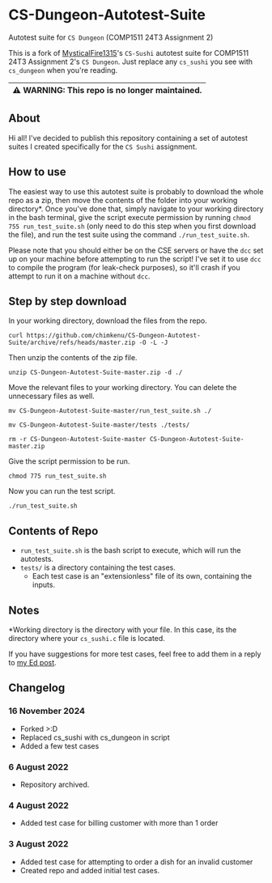 # CS-Dungeon-Autotest-Suite
Autotest suite for `CS Dungeon` (COMP1511 24T3 Assignment 2)

This is a fork of [MysticalFire1315](https://github.com/MysticalFire1315)'s `CS-Sushi` autotest suite for COMP1511 24T3 Assignment 2's `CS Dungeon`. Just replace any `cs_sushi` you see with `cs_dungeon` when you're reading. 

| :warning: WARNING: This repo is no longer maintained. |
|:------------------------------------------------------|

## About
Hi all! I've decided to publish this repository containing a set of autotest suites I created specifically for the `CS Sushi` assignment.


## How to use
The easiest way to use this autotest suite is probably to download the whole repo as a zip, then move the contents of the folder into your working directory*.
Once you've done that, simply navigate to your working directory in the bash terminal, give the script execute permission by running `chmod 755 run_test_suite.sh` (only need to do this step when you first download the file), and run the test suite using the command `./run_test_suite.sh`.

Please note that you should either be on the CSE servers or have the `dcc` set up on your machine before attempting to run the script!
I've set it to use `dcc` to compile the program (for leak-check purposes), so it'll crash if you attempt to run it on a machine without `dcc`.


## Step by step download
In your working directory, download the files from the repo.
```
curl https://github.com/chimkenu/CS-Dungeon-Autotest-Suite/archive/refs/heads/master.zip -O -L -J
```

Then unzip the contents of the zip file.
```
unzip CS-Dungeon-Autotest-Suite-master.zip -d ./
```

Move the relevant files to your working directory. You can delete the unnecessary files as well.
```
mv CS-Dungeon-Autotest-Suite-master/run_test_suite.sh ./
```
```
mv CS-Dungeon-Autotest-Suite-master/tests ./tests/
```
```
rm -r CS-Dungeon-Autotest-Suite-master CS-Dungeon-Autotest-Suite-master.zip
```

Give the script permission to be run.
```
chmod 775 run_test_suite.sh
```

Now you can run the test script.
```
./run_test_suite.sh
```


## Contents of Repo
- `run_test_suite.sh` is the bash script to execute, which will run the autotests.
- `tests/` is a directory containing the test cases. 
  - Each test case is an "extensionless" file of its own, containing the inputs.


## Notes
*Working directory is the directory with your file. In this case, its the directory where your `cs_sushi.c` file is located.

If you have suggestions for more test cases, feel free to add them in a reply to [my Ed post](https://edstem.org/au/courses/8666/discussion/952256).

## Changelog
### 16 November 2024
- Forked >:D
- Replaced cs_sushi with cs_dungeon in script
- Added a few test cases
### 6 August 2022
- Repository archived.
### 4 August 2022
- Added test case for billing customer with more than 1 order
### 3 August 2022
- Added test case for attempting to order a dish for an invalid customer
- Created repo and added initial test cases.
